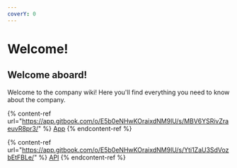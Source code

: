 ```yaml
---
coverY: 0
---
```


# Welcome!

## Welcome aboard!

Welcome to the company wiki! Here you'll find everything you need to know about the company.

{% content-ref url="https://app.gitbook.com/o/E5b0eNHwKOraixdNM9lU/s/MBV6YSRivZraeuvR8pr3/" %}
[App](https://app.gitbook.com/o/E5b0eNHwKOraixdNM9lU/s/MBV6YSRivZraeuvR8pr3/)
{% endcontent-ref %}

{% content-ref url="https://app.gitbook.com/o/E5b0eNHwKOraixdNM9lU/s/Yti1ZaU3SdVozbEtFBLe/" %}
[API](https://app.gitbook.com/o/E5b0eNHwKOraixdNM9lU/s/Yti1ZaU3SdVozbEtFBLe/)
{% endcontent-ref %}
